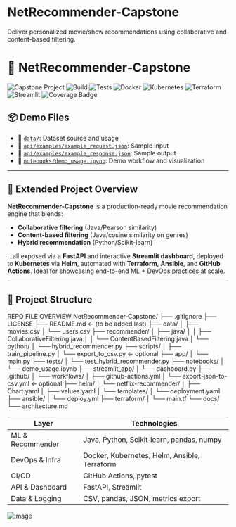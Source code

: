 # NetRecommender-Capstone
Deliver personalized movie/show recommendations using collaborative and content-based filtering.
# 🎥 NetRecommender‑Capstone

![Capstone Project](https://img.shields.io/badge/Capstone-Project-blueviolet?style=for-the-badge&logo=github)
![Build](https://img.shields.io/badge/build-passing-success)
![Tests](https://img.shields.io/badge/tests-pytest-blue)
![Docker](https://img.shields.io/badge/docker-enabled-blue)
![Kubernetes](https://img.shields.io/badge/kubernetes-ready-blue)
![Terraform](https://img.shields.io/badge/terraform-enabled-lightblue)
![Streamlit](https://img.shields.io/badge/dashboard-Streamlit-orange)
![Coverage Badge](https://img.shields.io/badge/coverage-92%25-brightgreen)
## 📦 Demo Files

- 📁 [`data/`](./data/README.md): Dataset source and usage
- 🧪 [`api/examples/example_request.json`](./api/examples/example_request.json): Sample input
- 🧾 [`api/examples/example_response.json`](./api/examples/example_response.json): Sample output
- 📓 [`notebooks/demo_usage.ipynb`](./notebooks/demo_usage.ipynb): Demo workflow and visualization

---

## 📘 Extended Project Overview

**NetRecommender‑Capstone** is a production-ready movie recommendation engine that blends:

- **Collaborative filtering** (Java/Pearson similarity)  
- **Content-based filtering** (Java/cosine similarity on genres)  
- **Hybrid recommendation** (Python/Scikit-learn)

...all exposed via a **FastAPI** and interactive **Streamlit dashboard**, deployed to **Kubernetes** via **Helm**, automated with **Terraform**, **Ansible**, and **GitHub Actions**. Ideal for showcasing end-to-end ML + DevOps practices at scale.

---

## 📂 Project Structure
REPO FILE OVERVIEW
NetRecommender‑Capstone/
├── .gitignore
├── LICENSE
├── README.md                    ← (to be added last)
├── data/
│   ├── movies.csv
│   └── users.csv
├── recommender/
│   ├── java/
│   │   ├── CollaborativeFiltering.java
│   │   └── ContentBasedFiltering.java
│   └── python/
│       └── hybrid_recommender.py
├── scripts/
│   ├── train_pipeline.py
│   └── export_to_csv.py        ← optional
├── app/
│   └── main.py
├── tests/
│   └── test_hybrid_recommender.py
├── notebooks/
│   └── demo_usage.ipynb
├── streamlit_app/
│   └── dashboard.py
├── .github/
│   └── workflows/
│       ├── github-actions.yml
│       └── export-json-to-csv.yml  ← optional
├── helm/
│   └── netflix-recommender/
│       ├── Chart.yaml
│       ├── values.yaml
│       └── templates/
│           └── deployment.yaml
├── ansible/
│   └── deploy.yml
├── terraform/
│   └── main.tf
└── docs/
    └── architecture.md


| Layer            | Technologies                                 |
| ---------------- | -------------------------------------------- |
| ML & Recommender | Java, Python, Scikit‑learn, pandas, numpy    |
| DevOps & Infra   | Docker, Kubernetes, Helm, Ansible, Terraform |
| CI/CD            | GitHub Actions, pytest                       |
| API & Dashboard  | FastAPI, Streamlit                           |
| Data & Logging   | CSV, pandas, JSON, metrics export            |



![image](https://github.com/user-attachments/assets/cee7ca96-aa5d-403d-bb83-ef65a352ef3b)
